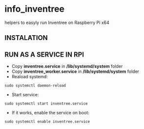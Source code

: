 # info_inventree
helpers to easyly run Inventree on Raspberry Pi x64

## INSTALATION


## RUN AS A SERVICE IN RPI ##
- Copy **inventree.service** in **/lib/systemd/system** folder
- Copy **inventree_worker.service** in **/lib/systemd/system** folder
- Reaload systemd:
~~~
sudo systemctl daemon-reload
~~~
- Start service:
~~~
sudo systemctl start inventree.service 
~~~
- If it works, enable the service on boot:
~~~
sudo systemctl enable inventree.service 
~~~
